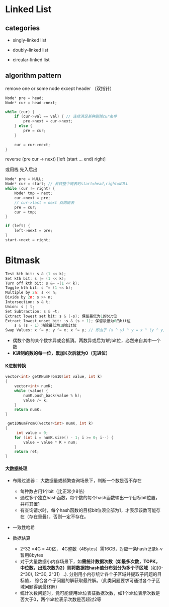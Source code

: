 # Linked List

## categories 

+ singly-linked list

+ doubly-linked list

+ circular-linked list

## algorithm pattern 

remove one or some node except header （双指针）

```c++
Node* pre = head;
Node* cur = head->next;

while (cur) {
    if (cur->val == val) { // 连续满足某种删除cur条件
        pre->next = cur->next;
    } else {
        pre = cur;
    }
    
    cur = cur->next;
}
```

reverse (pre  cur -> next)   [left (start ... end) right]

或用栈 先入后出

```c++
Node* pre = NULL;
Node* cur = start; // 反转整个链表时start=head,right=NULL
while (cur != right) {
    Node* tmp = next;
    cur->next = pre;
    // cur->last = next 双向链表
    pre = cur;
    cur = tmp;
}

if (left) {
    left->next = pre;
}
start->next = right;
```





# Bitmask

```c++
Test kth bit: s & (1 << k);
Set kth bit: s |= (1 << k);
Turn off kth bit: s &= ~(1 << k);
Toggle kth bit: s ^= (1 << k);
Multiple by 2n: s << n;
Divide by 2n: s >> n;
Intersection: s & t;
Union: s | t;
Set Subtraction: s & ~t;
Extract lowest set bit: s & (-s); 保留最低为1的bit位
Extract lowest unset bit: ~s & (s + 1); 保留最低为0的bit位
    s & (s - 1) 清除最低为1的bit位
Swap Values: x ^= y; y ^= x; x ^= y; // 即由于 (x ^ y) ^ y = x ^ (y ^ y) = x ^ 0 = x 自己与自己异或为0，与0异或不变
```

+ 偶数个数的某个数字异或会抵消。两数异或后为1的bit位，必然来自其中一个数
+ **K进制的数的每一位，累加K次后就为0（无进位）**

#### K进制转换

```c++
vector<int> getKNumFrom10(int value, int k)
{
	vector<int> numK;	
	while (value) {
		numK.push_back(value % k);
        value /= k;
	}
    return numK;
}

 get10NumFromK(vector<int> numK, int k)
{	
     int value = 0;
	for (int i = numK.size() - 1; i >= 0; i--) {
        value = value * K + num;   
	}
    return ret;
}
```

#### 大数据处理

+ 布隆过滤器： 大数据量或频繁查询场景下，判断一个数是否不存在
  + 每种数占用1个bit（比正常少8倍）
  + 通过多个独立hash函数，每个数的每个hash函数输出一个目标bit位置，并将其置1
  + 有查询请求时，每个hash函数的目标bit位须全部为1，才表示该数可能存在（存在重叠），否则一定不存在。

+ 一致性哈希

+ 数据估算
  + 2^32 =4G = 40亿， 4G整数（4Bytes）需16GB，对应一条hash记录k-v 暂用8bytes
  + 对于大量数据小内存场景下，如**需统计数据次数（如最多次数，TOPK， 中位数，出现次数为2）则将数据按hash值分布划分为多个子区域**（如[0-2^30), [2^30, 2^31）..). 分别用小内存统计各个子区域并提取子问题的目标值， 综合各个子问题的解获取最终解。（此类问题要求可通过各个子区域问题得到最终解）
  + 统计次数问题时，竟可能使用bit位表征数据次数，如1个bit位表示次数是否大于0，两个bit位表示次数是否超过2等
